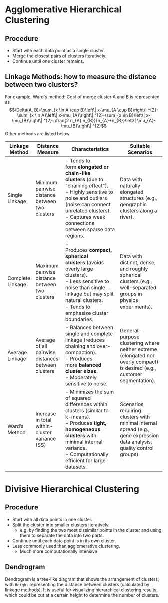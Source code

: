 
# Agglomerative Hierarchical Clustering

## Procedure

- Start with each data point as a single cluster.
- Merge the closest pairs of clusters iteratively.
- Continue until one cluster remains.

## Linkage Methods: how to measure the distance between two clusters?

For example, Ward's method: Cost of merge cluster A and B is represented as $$\Delta(A, B)=\sum_{x \in A \cup B}\left\| x-\mu_{A \cup B}\right\| ^{2}-\sum_{x \in A}\left\| x-\mu_{A}\right\| ^{2}-\sum_{x \in B}\left\| x-\mu_{B}\right\| ^{2}=\frac{2 n_{A} n_{B}}{n_{A}+n_{B}}\left\| \mu_{A}-\mu_{B}\right\| ^{2}$$Other methods are listed below.

| Linkage Method   | Distance Measure                                   | Characteristics                                                                                                                                                                                                                      | Suitable Scenarios                                                                                                        |
| ---------------- | -------------------------------------------------- | ------------------------------------------------------------------------------------------------------------------------------------------------------------------------------------------------------------------------------------ | ------------------------------------------------------------------------------------------------------------------------- |
| Single Linkage   | Minimum pairwise distance between two clusters     | - Tends to form **elongated or chain-like clusters** (due to "chaining effect").  <br>- Highly sensitive to noise and outliers (noise can connect unrelated clusters).  <br>- Captures weak connections between sparse data regions. | Data with naturally elongated structures (e.g., geographic clusters along a river).                                       |
| Complete Linkage | Maximum pairwise distance between two clusters     | - Produces **compact, spherical clusters** (avoids overly large clusters).  <br>- Less sensitive to noise than single linkage but may split natural clusters.  <br>- Tends to emphasize cluster boundaries.                          | Data with distinct, dense, and roughly spherical clusters (e.g., well-separated groups in physics experiments).           |
| Average Linkage  | Average of all pairwise distances between clusters | - Balances between single and complete linkage (reduces chaining and over-compaction).  <br>- Produces more **balanced cluster sizes**.  <br>- Moderately sensitive to noise.                                                        | General-purpose clustering where neither extreme (elongated nor overly compact) is desired (e.g., customer segmentation). |
| Ward’s Method    | Increase in total within-cluster variance (SS)     | - Minimizes the sum of squared differences within clusters (similar to k-means).  <br>- Produces **tight, homogeneous clusters** with minimal internal variance.  <br>- Computationally efficient for large datasets.                | Scenarios requiring clusters with minimal internal spread (e.g., gene expression data analysis, quality control groups).  |

# Divisive Hierarchical Clustering

## Procedure

- Start with all data points in one cluster.
- Split the cluster into smaller clusters iteratively.
	- e.g. by finding the two most dissimilar points in the cluster and using them to separate the data into two parts.
- Continue until each data point is in its own cluster.
- Less commonly used than agglomerative clustering.
	- Much more computationally intensive

## Dendrogram

Dendrogram is a tree-like diagram that shows the arrangement of clusters, with `Height` representing the distance between clusters (calculated by linkage methods). It is useful for visualizing hierarchical clustering results, which could be cut at a certain height to determine the number of clusters.